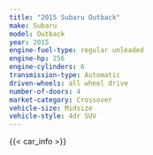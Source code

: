 ```yaml
---
title: "2015 Subaru Outback"
make: Subaru
model: Outback
year: 2015
engine-fuel-type: regular unleaded
engine-hp: 256
engine-cylinders: 6
transmission-type: Automatic
driven-wheels: all wheel drive
number-of-doors: 4
market-category: Crossover
vehicle-size: Midsize
vehicle-style: 4dr SUV
---
```


{{< car_info >}}
